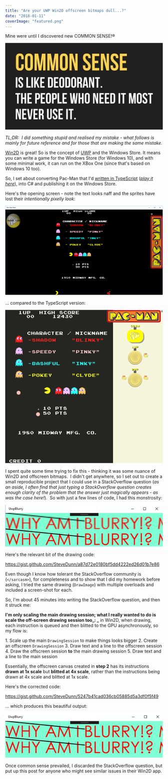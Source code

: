 ```yaml
---
title: "Are your UWP Win2D offscreen bitmaps dull...?"
date: "2018-01-11"
coverImage: "featured.png"
---
```


Mine were until I discovered new COMMON SENSE!®

![Image result for common sense](images/common-sense-questions.jpg)

_TL;DR:  I did something stupid and realised my mistake - what follows is mainly for future reference and for those that are making the same mistake._

[Win2D](https://github.com/Microsoft/Win2D) is great! So is the concept of [UWP](https://docs.microsoft.com/en-us/windows/uwp/get-started/whats-a-uwp) and the Windows Store. It means you can write a game for the Windows Store (for Windows 10), and with some minimal work, it can run on the XBox One (since that's based on Windows 10 too).

So, I set about converting Pac-Man that I'd [written in TypeScript](http://blog.dunnhq.com/index.php/2017/08/03/pacman-dissected/) ([_play it here_](http://pacman.backroomsoftware.com)), into C# and publishing it on the Windows Store.

Here's the opening screen - note the text looks naff and the sprites have lost their _intentionally pixelly look_:

![](images/img_5a5745dc080c3.png)

... compared to the TypeScript version:

![](images/img_5a5746907b556.png)

I spent quite some time trying to fix this - thinking it was some nuance of Win2D and offscreen bitmaps.  I didn't get anywhere, so I set out to create a small reproducible project that I could use in a StackOverflow question (_as an aside, I often find that just typing a StackOverflow question creates enough clarity of the problem that the answer just magically appears - as was the case here!_).  So with just a few lines of code, I had this monstrosity:

![](images/img_5a5748a873172.png)

Here's the relevant bit of the drawing code:

https://gist.github.com/SteveDunn/a87d72e0180bf5dd4222ed26d01b7e86

Even though I know how tolerant the StackOverflow community is (`</sarcasm>`), for completeness and to show that I did my homework before asking, I tried the same drawing (`DrawImage`) with multiple overloads and included a screen-shot for each.

So, I'm about 45 minutes into writing the StackOverflow question, and then it struck me:

**I'm only scaling the main drawing session; what I really wanted to do is scale the off-screen drawing session too_: _** in Win2D, when drawing, each instruction is queued and then blitted to the GPU asynchronously, so my flow is:

1\. Scale up the main `DrawingSession` to make things looks bigger 2. Create an offscreen `DrawingSession` 3. Draw text and a line to the offscreen session 4. Draw the offscreen session **to** the main drawing session 5. Draw text and a line to the main session

Essentially, the offscreen canvas created in **step 2** has its instructions **drawn at 1x scale** but **blitted at 4x scale**, rather than the instructions being drawn at 4x scale and blitted at 1x scale.

Here's the corrected code:

https://gist.github.com/SteveDunn/5247b41cad036cb05885d5a3df0f5f49

... which produces this beautiful output:

![](images/img_5a575c851b064.png)

Once common sense prevailed, I discarded the StackOverflow question, but put up this post for anyone who might see similar issues in their Win2D app.

